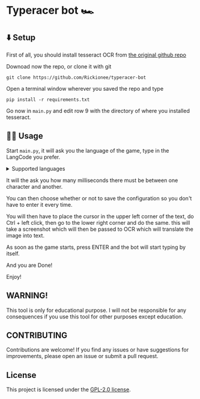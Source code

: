 # Typeracer bot 🏎️

## ⬇️ Setup
First of all, you should install tesseract OCR from [the original github repo](https://github.com/tesseract-ocr/tessdoc/blob/main/Installation.md)

Downoad now the repo, or clone it with git

`git clone https://github.com/Rickionee/typeracer-bot`

Open a terminal window wherever you saved the repo and type

`pip install -r requirements.txt`

Go now in `main.py` and edit row 9 with the directory of where you installed tesseract.

## 🏃‍♂️ Usage

Start `main.py`, it will ask you the language of the game, type in the LangCode you prefer.

<details>
<summary>Supported languages</summary>

| LangCode | Language |
| --- | --- |
| `afr` | Afrikaans |
| `amh` | Amharic |
| `ara` | Arabic |
| `asm` | Assamese |
| `aze` | Azerbaijani |
| `aze_cyrl` | Azerbaijani - Cyrilic |
| `bel` | Belarusian |
| `ben` | Bengali |
| `bod` | Tibetan |
| `bos` | Bosnian |
| `bre` | Breton |
| `bul` | Bulgarian |
| `cat` | Catalan; Valencian |
| `ceb` | Cebuano |
| `ces` | Czech |
| `chi_sim` | Chinese - Simplified |
| `chi_tra` | Chinese - Traditional |
| `chr` | Cherokee |
| `cos` | Corsican |
| `cym` | Welsh |
| `dan` | Danish |
| `deu` | German |
| `dzo` | Dzongkha |
| `ell` | Greek, Modern (1453-) |
| `eng` | English |
| `enm` | English, Middle (1100-1500) |
| `epo` | Esperanto |
| `est` | Estonian |
| `eus` | Basque |
| `fao` | Faroese |
| `fas` | Persian |
| `fil` | Filipino (old - Tagalog) |
| `fin` | Finnish |
| `fra` | French |
| `frk` | German - Fraktur |
| `frm` | French, Middle (ca.1400-1600) |
| `fry` | Western Frisian |
| `gla` | Scottish Gaelic |
| `gle` | Irish |
| `glg` | Galician |
| `grc` | Greek, Ancient (to 1453) (contrib) |
| `guj` | Gujarati |
| `hat` | Haitian; Haitian Creole |
| `heb` | Hebrew |
| `hin` | Hindi |
| `hrv` | Croatian |
| `hun` | Hungarian |
| `hye` | Armenian |
| `iku` | Inuktitut |
| `ind` | Indonesian |
| `isl` | Icelandic |
| `ita` | Italian |
| `ita_old` | Italian - Old |
| `jav` | Javanese |
| `jpn` | Japanese |
| `kan` | Kannada |
| `kat` | Georgian |
| `kat_old` | Georgian - Old |
| `kaz` | Kazakh |
| `khm` | Central Khmer |
| `kir` | Kirghiz; Kyrgyz |
| `kmr` | Kurmanji (Kurdish - Latin Script) |
| `kor` | Korean |
| `kor_vert` | Korean (vertical) |
| `lao` | Lao |
| `lat` | Latin |
| `lav` | Latvian |
| `lit` | Lithuanian |
| `ltz` | Luxembourgish |
| `mal` | Malayalam |
| `mar` | Marathi |
| `mkd` | Macedonian |
| `mlt` | Maltese |
| `mon` | Mongolian |
| `mri` | Maori |
| `msa` | Malay |
| `mya` | Burmese |
| `nep` | Nepali |
| `nld` | Dutch; Flemish |
| `nor` | Norwegian |
| `oci` | Occitan (post 1500) |
| `ori` | Oriya |
| `osd` | Orientation and script detection module |
| `pan` | Panjabi; Punjabi |
| `pol` | Polish |
| `por` | Portuguese |
| `pus` | Pushto; Pashto |
| `que` | Quechua |
| `ron` | Romanian; Moldavian; Moldovan |
| `rus` | Russian |
| `san` | Sanskrit |
| `sin` | Sinhala; Sinhalese |
| `slk` | Slovak |
| `slv` | Slovenian |
| `snd` | Sindhi |
| `spa` | Spanish; Castilian |
| `spa_old` | Spanish; Castilian - Old |
| `sqi` | Albanian |
| `srp` | Serbian |
| `srp_latn` | Serbian - Latin |
| `sun` | Sundanese |
| `swa` | Swahili |
| `swe` | Swedish |
| `syr` | Syriac |
| `tam` | Tamil |
| `tat` | Tatar |
| `tel` | Telugu |
| `tgk` | Tajik |
| `tha` | Thai |
| `tir` | Tigrinya |
| `ton` | Tonga |
| `tur` | Turkish |
| `uig` | Uighur; Uyghur |
| `ukr` | Ukrainian |
| `urd` | Urdu |
| `uzb` | Uzbek |
| `uzb_cyrl` | Uzbek - Cyrilic |
| `vie` | Vietnamese |
| `yid` | Yiddish |
| `yor` | Yoruba |
</details>

It will the ask you how many milliseconds there must be between one character and another.

You can then choose whether or not to save the configuration so you don't have to enter it every time.

You will then have to place the cursor in the upper left corner of the text, do Ctrl + left click, then go to the lower right corner and do the same.
this will take a screenshot which will then be passed to OCR which will translate the image into text.

As soon as the game starts, press ENTER and the bot will start typing by itself.

And you are Done!

Enjoy!

## WARNING!
This tool is only for educational purpose. I will not be responsible for any consequences if you use this tool for other purposes except education.

## CONTRIBUTING
Contributions are welcome! If you find any issues or have suggestions for improvements, please open an issue or submit a pull request.

## License
This project is licensed under the [GPL-2.0 license](https://www.gnu.org/licenses/old-licenses/gpl-2.0.txt).
